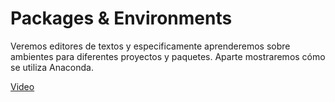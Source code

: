 # Packages & Environments

Veremos editores de textos y especificamente aprenderemos sobre ambientes para diferentes proyectos y paquetes. Aparte mostraremos cómo se utiliza Anaconda.

[Video](https://www.youtube.com/watch?v=_IuU9f_UZu0&t=2s)